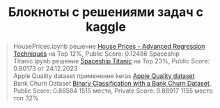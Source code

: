 <h1 align="center">Блокноты с решениями задач с kaggle</h1>

>HousePrices.ipynb решение <a href='https://www.kaggle.com/competitions/house-prices-advanced-regression-techniques'>House Prices - Advanced Regression Techniques</a> на Top 12%,
Public Score: 0.12486
>Spaceship Titanic.ipynb решение <a href='https://www.kaggle.com/competitions/spaceship-titanic'>Spaceship Titanic</a> на Top 23%,
Public Score: 0.80173 от 24.12.2023  
>Apple Quality dataset применение keras <a href='https://www.kaggle.com/competitions/spaceship-titanic'>Apple Quality dataset</a>  
>Bank Churn Dataset <a href='https://www.kaggle.com/competitions/playground-series-s4e1/overview'>Binary Classification with a Bank Churn Dataset</a>,
Public Score: 0.88584 1515 место, Private Score: 0.88917 1155 место топ 32%

